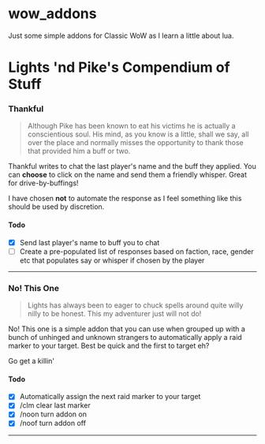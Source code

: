 # wow_addons
Just some simple addons for Classic WoW as I learn a little about lua.

# Lights 'nd Pike's Compendium of Stuff

### Thankful

> Although Pike has been known to eat his victims he is actually a conscientious
soul. His mind, as you know is a little, shall we say, all over the place and
normally misses the opportunity to thank those that provided him a buff or two.


Thankful writes to chat the last player's name and the buff they applied. You can 
**choose** to click on the name and send them a friendly whisper. Great for drive-by-buffings!

I have chosen **not** to automate the response as I feel something like this should be
used by discretion.

#### Todo
- [X] Send last player's name to buff you to chat
- [ ] Create a pre-populated list of responses based on faction, race, gender etc that populates say or whisper if chosen by the player

---

### No! This One

> Lights has always been to eager to chuck spells around quite willy nilly to be honest. This my adventurer just will not do!

No! This one is a simple addon that you can use when grouped up with a bunch of unhinged
and unknown strangers to automatically apply a raid marker to your target. Best be quick
and the first to target eh?

Go get a killin'

#### Todo

- [x] Automatically assign the next raid marker to your target
- [x] /clm clear last marker
- [x] /noon turn addon on
- [x] /noof turn addon off

---
